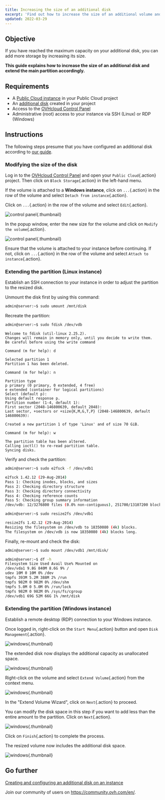 ```yaml
---
title: Increasing the size of an additional disk
excerpt: 'Find out how to increase the size of an additional volume and enlarge its main partition'
updated: 2022-03-29
---
```



## Objective

If you have reached the maximum capacity on your additional disk, you can add more storage by increasing its size. 

**This guide explains how to increase the size of an additional disk and extend the main partition accordingly.**

## Requirements

- A [Public Cloud instance](https://www.ovhcloud.com/asia/public-cloud/) in your Public Cloud project
- An [additional disk](/pages/public_cloud/compute/create_and_configure_an_additional_disk_on_an_instance) created in your project
- Access to the [OVHcloud Control Panel](https://ca.ovh.com/auth/?action=gotomanager&from=https://www.ovh.com/asia/&ovhSubsidiary=asia)
- Administrative (root) access to your instance via SSH (Linux) or RDP (Windows)

## Instructions

The following steps presume that you have configured an additional disk according to [our guide](/pages/public_cloud/compute/create_and_configure_an_additional_disk_on_an_instance).

### Modifying the size of the disk

Log in to the [OVHcloud Control Panel](https://ca.ovh.com/auth/?action=gotomanager&from=https://www.ovh.com/asia/&ovhSubsidiary=asia) and open your `Public Cloud`{.action} project. Then click on `Block Storage`{.action} in the left-hand menu.

If the volume is attached to a **Windows instance**, click on `...`{.action} in the row of the volume and select `Detach from instance`{.action}.

Click on `...`{.action} in the row of the volume and select `Edit`{.action}.

![control panel](images/increase-disk-02.png){.thumbnail}

In the popup window, enter the new size for the volume and click on `Modify the volume`{.action}.

![control panel](images/increase-disk-03.png){.thumbnail}

Ensure that the volume is attached to your instance before continuing. If not, click on `...`{.action} in the row of the volume and select `Attach to instance`{.action}.

### Extending the partition (Linux instance)

Establish an SSH connection to your instance in order to adjust the partition to the resized disk.

Unmount the disk first by using this command:

```bash
admin@server:~$ sudo umount /mnt/disk
```

Recreate the partition:

```bash
admin@server:~$ sudo fdisk /dev/vdb
```
```console
Welcome to fdisk (util-linux 2.25.2).
Changes will remain in memory only, until you decide to write them.
Be careful before using the write command
```
```console
Command (m for help): d

Selected partition 1
Partition 1 has been deleted.
```
```console
Command (m for help): n

Partition type
p primary (0 primary, 0 extended, 4 free)
e extended (container for logical partitions)
Select (default p):
Using default response p.
Partition number (1-4, default 1):
First sector (2048-146800639, default 2048):
Last sector, +sectors or +size{K,M,G,T,P} (2048-146800639, default 146800639):

Created a new partition 1 of type 'Linux' and of size 70 GiB.
```
```console
Command (m for help): w

The partition table has been altered.
Calling ioctl() to re-read partition table.
Syncing disks.
```

Verify and check the partition:

```bash
admin@server:~$ sudo e2fsck -f /dev/vdb1

e2fsck 1.42.12 (29-Aug-2014)
Pass 1: Checking inodes, blocks, and sizes
Pass 2: Checking directory structure
Pass 3: Checking directory connectivity
Pass 4: Checking reference counts
Pass 5: Checking group summary information
/dev/vdb: 12/3276800 files (0.0% non-contiguous), 251700/13107200 blocks
```

```bash
admin@server:~$ sudo resize2fs /dev/vdb1

resize2fs 1.42.12 (29-Aug-2014)
Resizing the filesystem on /dev/vdb to 18350080 (4k) blocks.
The filesystem on /dev/vdb is now 18350080 (4k) blocks long.
```

Finally, re-mount and check the disk:

```bash
admin@server:~$ sudo mount /dev/vdb1 /mnt/disk/
```

```bash
admin@server:~$ df -h
Filesystem Size Used Avail Use% Mounted on
/dev/vda1 9.8G 840M 8.6G 9% /
udev 10M 0 10M 0% /dev
tmpfs 393M 5.2M 388M 2% /run
tmpfs 982M 0 982M 0% /dev/shm
tmpfs 5.0M 0 5.0M 0% /run/lock
tmpfs 982M 0 982M 0% /sys/fs/cgroup
/dev/vdb1 69G 52M 66G 1% /mnt/disk
```

### Extending the partition (Windows instance)

Establish a remote desktop (RDP) connection to your Windows instance.

Once logged in, right-click on the `Start Menu`{.action} button and open `Disk Management`{.action}.

![windows](images/resize-win-01.png){.thumbnail}

The extended disk now displays the additional capacity as unallocated space.

![windows](images/resize-win-02.png){.thumbnail}

Right-click on the volume and select `Extend Volume`{.action} from the context menu.

![windows](images/resize-win-03.png){.thumbnail}

In the "Extend Volume Wizard", click on `Next`{.action} to proceed.

You can modify the disk space in this step if you want to add less than the entire amount to the partition. Click on `Next`{.action}.

![windows](images/resize-win-04.png){.thumbnail}

Click on `Finish`{.action} to complete the process.

The resized volume now includes the additional disk space.

![windows](images/resize-win-05.png){.thumbnail}

## Go further

[Creating and configuring an additional disk on an instance](/pages/public_cloud/compute/create_and_configure_an_additional_disk_on_an_instance)

Join our community of users on <https://community.ovh.com/en/>.